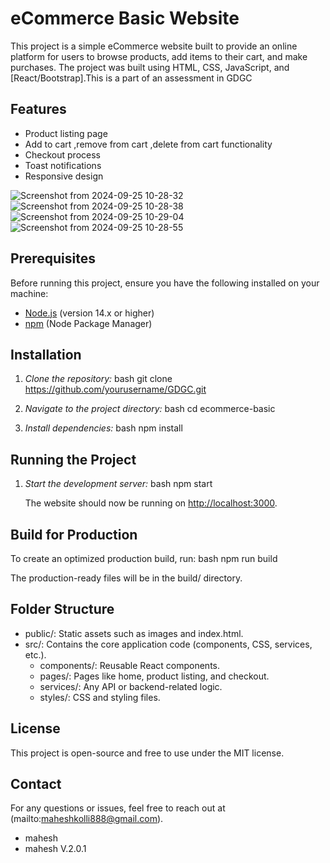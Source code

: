 # eCommerce Basic Website

This project is a simple eCommerce website built to provide an online platform for users to browse products, add items to their cart, and make purchases. The project was built using HTML, CSS, JavaScript, and [React/Bootstrap].This is a part of an assessment in GDGC

## Features

- Product listing page
- Add to cart ,remove from cart ,delete from cart functionality
- Checkout process
- Toast notifications 
- Responsive design

![Screenshot from 2024-09-25 10-28-32](https://github.com/user-attachments/assets/b72c49e3-d0ff-433f-9dcc-b96076df45db)
![Screenshot from 2024-09-25 10-28-38](https://github.com/user-attachments/assets/4e5ac611-a026-4430-89be-68100b4326de)
![Screenshot from 2024-09-25 10-29-04](https://github.com/user-attachments/assets/a36f49f5-a7a1-42b9-8304-a480cacf6473)
![Screenshot from 2024-09-25 10-28-55](https://github.com/user-attachments/assets/71827413-a748-4865-b821-9e8d0f9c16e8)



## Prerequisites

Before running this project, ensure you have the following installed on your machine:

- [Node.js](https://nodejs.org/) (version 14.x or higher)
- [npm](https://www.npmjs.com/) (Node Package Manager)

## Installation

1. *Clone the repository:*
   bash
   git clone https://github.com/yourusername/GDGC.git
   
3. *Navigate to the project directory:*
   bash
   cd ecommerce-basic
   
4. *Install dependencies:*
   bash
   npm install
   

## Running the Project

1. *Start the development server:*
   bash
   npm start
   
   The website should now be running on [http://localhost:3000](http://localhost:3000).

## Build for Production

To create an optimized production build, run:
bash
npm run build

The production-ready files will be in the build/ directory.

## Folder Structure

- public/: Static assets such as images and index.html.
- src/: Contains the core application code (components, CSS, services, etc.).
  - components/: Reusable React components.
  - pages/: Pages like home, product listing, and checkout.
  - services/: Any API or backend-related logic.
  - styles/: CSS and styling files.

## License

This project is open-source and free to use under the MIT license.

## Contact

For any questions or issues, feel free to reach out at (mailto:maheshkolli888@gmail.com).


- mahesh
- mahesh V.2.0.1